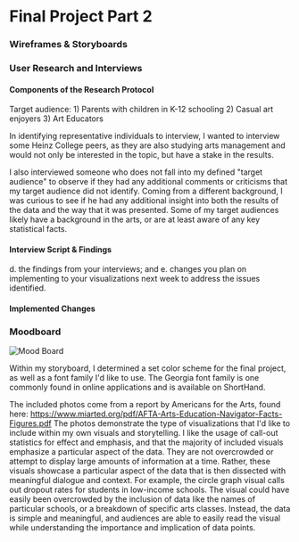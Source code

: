 # Final Project Part 2

### Wireframes & Storyboards 

### User Research and Interviews 
#### Components of the Research Protocol 
Target audience: 1) Parents with children in K-12 schooling 2) Casual art enjoyers 3) Art Educators 

In identifying representative individuals to interview, I wanted to interview some Heinz College peers, as they are also studying arts management and would not only be interested in the topic, but have a stake in the results. 

I also interviewed someone who does not fall into my defined "target audience" to observe if they had any additional comments or criticisms that my target audience did not identify. Coming from a different background, I was curious to see if he had any additional insight into both the results of the data and the way that it was presented. Some of my target audiences likely have a background in the arts, or are at least aware of any key statistical facts. 

#### Interview Script & Findings 
d. the findings from your interviews; and 
e. changes you plan on implementing to your visualizations next week to address the issues identified. 
#### Implemented Changes  

### Moodboard 
![Mood Board](https://github.com/emmavoelker/final_project_EmmaVoelker/assets/149551887/d695165e-0387-47ff-8f5d-45fde2756d30)

Within my storyboard, I determined a set color scheme for the final project, as well as a font family I'd like to use. The Georgia font family is one commonly found in online applications and is available on ShortHand. 

The included photos come from a report by Americans for the Arts, found here: https://www.miarted.org/pdf/AFTA-Arts-Education-Navigator-Facts-Figures.pdf The photos demonstrate the type of visualizations that I'd like to include within my own visuals and storytelling. I like the usage of call-out statistics for effect and emphasis, and that the majority of included visuals emphasize a particular aspect of the data. They are not overcrowded or attempt to display large amounts of information at a time. Rather, these visuals showcase a particular aspect of the data that is then dissected with meaningful dialogue and context. For example, the circle graph visual calls out dropout rates for students in low-income schools. The visual could have easily been overcrowded by the inclusion of data like the names of particular schools, or a breakdown of specific arts classes. Instead, the data is simple and meaningful, and audiences are able to easily read the visual while understanding the importance and implication of data points. 

